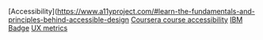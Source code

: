 [Accessibility](https://www.a11yproject.com/#learn-the-fundamentals-and-principles-behind-accessible-design
[Coursera course accessibility](https://www.coursera.org/learn/accessibility)
[IBM Badge](https://learn.ibm.com/course/view.php?id=3453)
[UX metrics](https://www.youtube.com/watch?v=S_kVxX9BMlg)